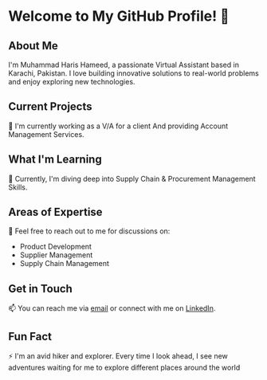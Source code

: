 # Welcome to My GitHub Profile! 👋

## About Me
I'm Muhammad Haris Hameed, a passionate Virtual Assistant based in Karachi, Pakistan. I love building innovative solutions to real-world problems and enjoy exploring new technologies.

## Current Projects
🚀 I'm currently working as a V/A for a client And providing Account Management Services.

## What I'm Learning
🌱 Currently, I'm diving deep into Supply Chain & Procurement Management Skills.

## Areas of Expertise
💬 Feel free to reach out to me for discussions on:
- Product Development 
- Supplier Management
- Supply Chain Management

## Get in Touch
📫 You can reach me via [email](mailto:mmharishameed@gmail.com) or connect with me on [LinkedIn](https://www.linkedin.com/in/mharishameed/).

## Fun Fact
⚡ I'm an avid hiker and explorer. Every time I look ahead, I see new adventures waiting for me to explore different places around the world 
